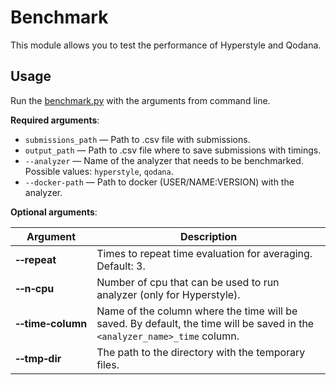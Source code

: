 # Benchmark

This module allows you to test the performance of Hyperstyle and Qodana.

## Usage

Run the [benchmark.py](benchmark.py) with the arguments from command line.

**Required arguments**:

- `submissions_path` — Path to .csv file with submissions.
- `output_path` — Path to .csv file where to save submissions with timings.
- `--analyzer` — Name of the analyzer that needs to be benchmarked. Possible values: `hyperstyle`, `qodana`.
- `--docker-path` — Path to docker (USER/NAME:VERSION) with the analyzer.

**Optional arguments**:

| Argument                            | Description                                                                                                               |
|-------------------------------------|---------------------------------------------------------------------------------------------------------------------------|
| **&#8209;&#8209;repeat**            | Times to repeat time evaluation for averaging. Default: 3.                                                                |
| **&#8209;&#8209;n&#8209;cpu**       | Number of cpu that can be used to run analyzer (only for Hyperstyle).                                                     |
| **&#8209;&#8209;time&#8209;column** | Name of the column where the time will be saved. By default, the time will be saved in the `<analyzer_name>_time` column. |
| **&#8209;&#8209;tmp&#8209;dir**     | The path to the directory with the temporary files.                                                                       |

